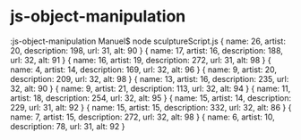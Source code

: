 # js-object-manipulation

:js-object-manipulation Manuel$ node sculptureScript.js
{ name: 26, artist: 20, description: 198, url: 31, alt: 90 }
{ name: 17, artist: 16, description: 188, url: 32, alt: 91 }
{ name: 16, artist: 19, description: 272, url: 31, alt: 98 }
{ name: 4, artist: 14, description: 169, url: 32, alt: 96 }
{ name: 9, artist: 20, description: 209, url: 32, alt: 98 }
{ name: 13, artist: 16, description: 235, url: 32, alt: 90 }
{ name: 9, artist: 21, description: 113, url: 32, alt: 94 }
{ name: 11, artist: 18, description: 254, url: 32, alt: 95 }
{ name: 15, artist: 14, description: 229, url: 31, alt: 92 }
{ name: 15, artist: 15, description: 332, url: 32, alt: 86 }
{ name: 7, artist: 15, description: 272, url: 32, alt: 98 }
{ name: 6, artist: 10, description: 78, url: 31, alt: 92 }
